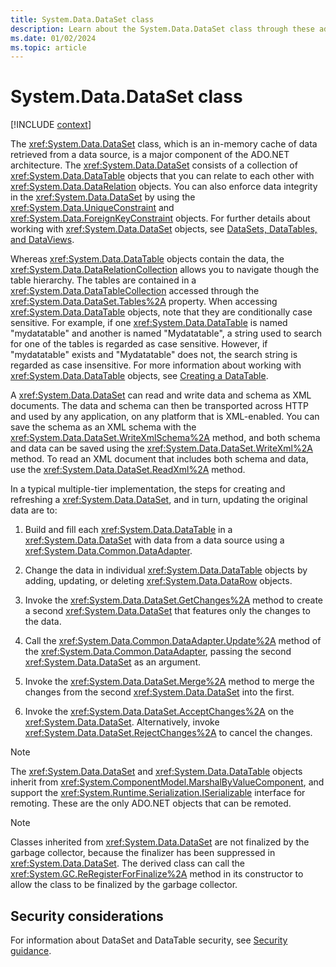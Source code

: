 ```yaml
---
title: System.Data.DataSet class
description: Learn about the System.Data.DataSet class through these additional API remarks.
ms.date: 01/02/2024
ms.topic: article
---
```

# System.Data.DataSet class

[!INCLUDE [context](includes/context.md)]

The <xref:System.Data.DataSet> class, which is an in-memory cache of data retrieved from a data source, is a major component of the ADO.NET architecture. The <xref:System.Data.DataSet> consists of a collection of <xref:System.Data.DataTable> objects that you can relate to each other with <xref:System.Data.DataRelation> objects. You can also enforce data integrity in the <xref:System.Data.DataSet> by using the <xref:System.Data.UniqueConstraint> and <xref:System.Data.ForeignKeyConstraint> objects. For further details about working with <xref:System.Data.DataSet> objects, see [DataSets, DataTables, and DataViews](../../framework/data/adonet/dataset-datatable-dataview/index.md).

Whereas <xref:System.Data.DataTable> objects contain the data, the <xref:System.Data.DataRelationCollection> allows you to navigate though the table hierarchy. The tables are contained in a <xref:System.Data.DataTableCollection> accessed through the <xref:System.Data.DataSet.Tables%2A> property. When accessing <xref:System.Data.DataTable> objects, note that they are conditionally case sensitive. For example, if one <xref:System.Data.DataTable> is named "mydatatable" and another is named "Mydatatable", a string used to search for one of the tables is regarded as case sensitive. However, if "mydatatable" exists and "Mydatatable" does not, the search string is regarded as case insensitive. For more information about working with <xref:System.Data.DataTable> objects, see [Creating a DataTable](../../framework/data/adonet/dataset-datatable-dataview/creating-a-datatable.md).

A <xref:System.Data.DataSet> can read and write data and schema as XML documents. The data and schema can then be transported across HTTP and used by any application, on any platform that is XML-enabled. You can save the schema as an XML schema with the <xref:System.Data.DataSet.WriteXmlSchema%2A> method, and both schema and data can be saved using the <xref:System.Data.DataSet.WriteXml%2A> method. To read an XML document that includes both schema and data, use the <xref:System.Data.DataSet.ReadXml%2A> method.

In a typical multiple-tier implementation, the steps for creating and refreshing a <xref:System.Data.DataSet>, and in turn, updating the original data are to:

1. Build and fill each <xref:System.Data.DataTable> in a <xref:System.Data.DataSet> with data from a data source using a <xref:System.Data.Common.DataAdapter>.

2. Change the data in individual <xref:System.Data.DataTable> objects by adding, updating, or deleting <xref:System.Data.DataRow> objects.

3. Invoke the <xref:System.Data.DataSet.GetChanges%2A> method to create a second <xref:System.Data.DataSet> that features only the changes to the data.

4. Call the <xref:System.Data.Common.DataAdapter.Update%2A> method of the <xref:System.Data.Common.DataAdapter>, passing the second <xref:System.Data.DataSet> as an argument.

5. Invoke the <xref:System.Data.DataSet.Merge%2A> method to merge the changes from the second <xref:System.Data.DataSet> into the first.

6. Invoke the <xref:System.Data.DataSet.AcceptChanges%2A> on the <xref:System.Data.DataSet>. Alternatively, invoke <xref:System.Data.DataSet.RejectChanges%2A> to cancel the changes.

> [!NOTE]
> The <xref:System.Data.DataSet> and <xref:System.Data.DataTable> objects inherit from <xref:System.ComponentModel.MarshalByValueComponent>, and support the <xref:System.Runtime.Serialization.ISerializable> interface for remoting. These are the only ADO.NET objects that can be remoted.

> [!NOTE]
> Classes inherited from <xref:System.Data.DataSet> are not finalized by the garbage collector, because the finalizer has been suppressed in <xref:System.Data.DataSet>. The derived class can call the <xref:System.GC.ReRegisterForFinalize%2A> method in its constructor to allow the class to be finalized by the garbage collector.

## Security considerations

For information about DataSet and DataTable security, see [Security guidance](../../framework/data/adonet/dataset-datatable-dataview/security-guidance.md).
